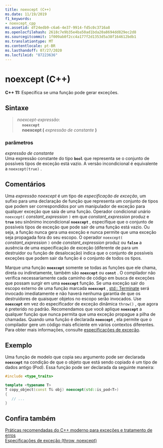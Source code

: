 ```yaml
---
title: noexcept (C++)
ms.date: 11/19/2019
f1_keywords:
- noexcept_cpp
ms.assetid: df24edb9-c6a6-4e37-9914-fd5c0c3716a8
ms.openlocfilehash: 2618c7e9b35e4ba50ad1bda20a8694dd829ec2d8
ms.sourcegitcommit: 1f009ab0f2cc4a177f2d1353d5a38f164612bdb1
ms.translationtype: MT
ms.contentlocale: pt-BR
ms.lasthandoff: 07/27/2020
ms.locfileid: "87223636"
---
```

# <a name="noexcept-c"></a>noexcept (C++)

**C++ 11:** Especifica se uma função pode gerar exceções.

## <a name="syntax"></a>Sintaxe

> *noexcept-expressão*: \
> &nbsp;&nbsp;&nbsp;&nbsp;**`noexcept`**\
> &nbsp;&nbsp;&nbsp;&nbsp;**noexcept (** *expressão de constante* **)**

### <a name="parameters"></a>parâmetros

*expressão de constante*<br/>
Uma expressão constante do tipo **`bool`** que representa se o conjunto de possíveis tipos de exceção está vazio. A versão incondicional é equivalente a `noexcept(true)` .

## <a name="remarks"></a>Comentários

Uma *expressão noexcept* é um tipo de *especificação de exceção*, um sufixo para uma declaração de função que representa um conjunto de tipos que podem ser correspondidos por um manipulador de exceção para qualquer exceção que saia de uma função. Operador condicional unário `noexcept(` *constant_expression* `)` em que *constant_expression* produz e **`true`** seu sinônimo incondicional **`noexcept`** , especifique que o conjunto de possíveis tipos de exceção que pode sair de uma função está vazio. Ou seja, a função nunca gera uma exceção e nunca permite que uma exceção seja propagada fora do seu escopo. O operador `noexcept(` *constant_expression* `)` onde *constant_expression* produz ou **`false`** a ausência de uma especificação de exceção (diferente de para um destruidor ou função de desalocação) indica que o conjunto de possíveis exceções que podem sair da função é o conjunto de todos os tipos.

Marque uma função **`noexcept`** somente se todas as funções que ele chama, direta ou indiretamente, também são **`noexcept`** ou **`const`** . O compilador não verifica necessariamente cada caminho de código em busca de exceções que possam surgir em uma **`noexcept`** função. Se uma exceção sair do escopo externo de uma função marcada **`noexcept`** , [std:: Terminate](../standard-library/exception-functions.md#terminate) será invocado imediatamente e não haverá nenhuma garantia de que os destruidores de quaisquer objetos no escopo serão invocados. Use **`noexcept`** em vez do especificador de exceção dinâmica `throw()` , que agora é preterido no padrão. Recomendamos que você aplique **`noexcept`** a qualquer função que nunca permita que uma exceção propague a pilha de chamadas. Quando uma função é declarada **`noexcept`** , ela permite que o compilador gere um código mais eficiente em vários contextos diferentes. Para obter mais informações, consulte [especificações de exceção](exception-specifications-throw-cpp.md).

## <a name="example"></a>Exemplo

Uma função de modelo que copia seu argumento pode ser declarada **`noexcept`** na condição de que o objeto que está sendo copiado é um tipo de dados antigo (Pod). Essa função pode ser declarada da seguinte maneira:

```cpp
#include <type_traits>

template <typename T>
T copy_object(const T& obj) noexcept(std::is_pod<T>)
{
   // ...
}
```

## <a name="see-also"></a>Confira também

[Práticas recomendadas do C++ moderno para exceções e tratamento de erros](errors-and-exception-handling-modern-cpp.md)<br/>
[Especificações de exceção (throw, noexcept)](exception-specifications-throw-cpp.md)
